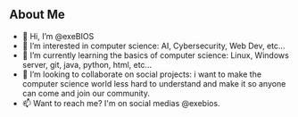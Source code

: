 ## About Me
- 👋 Hi, I’m @exeBIOS
- 👀 I’m interested in computer science: AI, Cybersecurity, Web Dev, etc...
- 🌱 I’m currently learning the basics of computer science: Linux, Windows server, git, java, python, html, etc...
- 💞️ I’m looking to collaborate on social projects: i want to make the computer science world less hard to understand and make it so anyone can come and join our community.
- 📫 Want to reach me? I'm on social medias @exebios.

<!---
exeBIOS/exeBIOS is a ✨ special ✨ repository because its `README.md` (this file) appears on your GitHub profile.
You can click the Preview link to take a look at your changes.
--->
